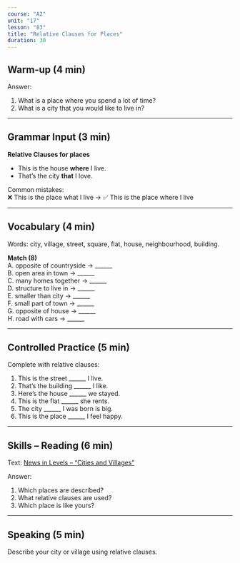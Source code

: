 ```yaml
---
course: "A2"
unit: "17"
lesson: "83"
title: "Relative Clauses for Places"
duration: 30
---
```


## Warm-up (4 min)
Answer:
1. What is a place where you spend a lot of time?
2. What is a city that you would like to live in?

-------

## Grammar Input (3 min)
**Relative Clauses for places**  
- This is the house **where** I live.  
- That’s the city **that** I love.  

Common mistakes:  
❌ This is the place what I live → ✅ This is the place where I live  

-------

## Vocabulary (4 min)
Words: city, village, street, square, flat, house, neighbourhood, building.  

**Match (8)**  
A. opposite of countryside → ______  
B. open area in town → ______  
C. many homes together → ______  
D. structure to live in → ______  
E. smaller than city → ______  
F. small part of town → ______  
G. opposite of house → ______  
H. road with cars → ______  

-------

## Controlled Practice (5 min)
Complete with relative clauses:  
1. This is the street ______ I live.  
2. That’s the building ______ I like.  
3. Here’s the house ______ we stayed.  
4. This is the flat ______ she rents.  
5. The city ______ I was born is big.  
6. This is the place ______ I feel happy.  

-------

## Skills – Reading (6 min)
Text: [News in Levels – “Cities and Villages”](https://www.newsinlevels.com/)  

Answer:  
1. Which places are described?  
2. What relative clauses are used?  
3. Which place is like yours?  

-------

## Speaking (5 min)
Describe your city or village using relative clauses.
